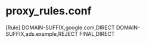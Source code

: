 # proxy_rules.conf 
[Rule] DOMAIN-SUFFIX,google.com,DIRECT DOMAIN-SUFFIX,ads.example,REJECT FINAL,DIRECT
